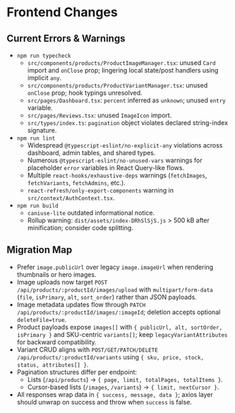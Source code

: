 # Frontend Changes

## Current Errors & Warnings
- `npm run typecheck`
  - `src/components/products/ProductImageManager.tsx`: unused `Card` import and `onClose` prop; lingering local state/post handlers using implicit `any`.
  - `src/components/products/ProductVariantManager.tsx`: unused `onClose` prop; hook typings unresolved.
  - `src/pages/Dashboard.tsx`: `percent` inferred as `unknown`; unused `entry` variable.
  - `src/pages/Reviews.tsx`: unused `ImageIcon` import.
  - `src/types/index.ts`: `pagination` object violates declared string-index signature.
- `npm run lint`
  - Widespread `@typescript-eslint/no-explicit-any` violations across dashboard, admin tables, and shared types.
  - Numerous `@typescript-eslint/no-unused-vars` warnings for placeholder `error` variables in React Query-like flows.
  - Multiple `react-hooks/exhaustive-deps` warnings (`fetchImages`, `fetchVariants`, `fetchAdmins`, etc.).
  - `react-refresh/only-export-components` warning in `src/context/AuthContext.tsx`.
- `npm run build`
  - `caniuse-lite` outdated informational notice.
  - Rollup warning: `dist/assets/index-DRhSlSjS.js` > 500 kB after minification; consider code splitting.

## Migration Map
- Prefer `image.publicUrl` over legacy `image.imageUrl` when rendering thumbnails or hero images.
- Image uploads now target `POST /api/products/:productId/images/upload` with `multipart/form-data` (`file`, `isPrimary`, `alt`, `sort_order`) rather than JSON payloads.
- Image metadata updates flow through `PATCH /api/products/:productId/images/:imageId`; deletion accepts optional `deleteFile=true`.
- Product payloads expose `images[]` with `{ publicUrl, alt, sortOrder, isPrimary }` and SKU-centric `variants[]`; keep `legacyVariantAttributes` for backward compatibility.
- Variant CRUD aligns with `POST/GET/PATCH/DELETE /api/products/:productId/variants` using `{ sku, price, stock, status, attributes[] }`.
- Pagination structures differ per endpoint:
  - Lists (`/api/products`) → `{ page, limit, totalPages, totalItems }`.
  - Cursor-based lists (`/images`, `/variants`) → `{ limit, nextCursor }`.
- All responses wrap data in `{ success, message, data }`; axios layer should unwrap on success and throw when `success` is false.

